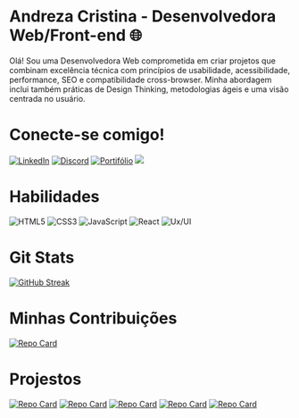 # Andreza Cristina - Desenvolvedora Web/Front-end 🌐


Olá! Sou uma Desenvolvedora Web comprometida em criar projetos que combinam excelência técnica com princípios de usabilidade, acessibilidade, performance, SEO e compatibilidade cross-browser. Minha abordagem inclui também práticas de Design Thinking, metodologias ágeis e uma visão centrada no usuário.

# Conecte-se comigo!

[![LinkedIn](https://img.shields.io/badge/LinkedIn-000?style=for-the-badge&logo=linkedin&logoColor=0E76A8)](https://www.linkedin.com/in/andreza-cristina-/)
[![Discord](https://img.shields.io/badge/Discord-000?style=for-the-badge&logo=discord)](https://www.discord.com/in/andreza3350/)
[![Portifólio](https://img.shields.io/badge/PORTIFÓLIO-000?style=for-the-badge&logo=&logoColor=0E76A8)](https://psychotic-turn.surge.sh/)
<a href = "mailto:andrezadesenvolvedoraweb@gmail.com"><img src="https://img.shields.io/badge/-Gmail-000?style=for-the-badge&logo=gmail&logoColor=" target="_blank"></a>


# Habilidades
![HTML5](https://img.shields.io/badge/HTML5-000?style=for-the-badge&logo=html5)
![CSS3](https://img.shields.io/badge/CSS3-000?style=for-the-badge&logo=css3&logoColor=264CE4)
![JavaScript](https://img.shields.io/badge/JavaScript-000?style=for-the-badge&logo=javascript)
![React](https://img.shields.io/badge/React-000?style=for-the-badge&logo=react)
![Ux/UI](https://img.shields.io/badge/UX/UI-000?style=for-the-badge&logo=java)


# Git Stats
[![GitHub Streak](https://streak-stats.demolab.com/?user=AndrezaCri&theme=bear&background=000&border=30A3DC&dates=FFF)](https://git.io/streak-stats)

# Minhas Contribuições 
[![Repo Card](https://github-readme-stats.vercel.app/api/pin/?username=AndrezaCri&repo=dio-lab-open-source&bg_color=000&border_color=30A3DC&show_icons=true&icon_color=30A3DC&title_theme=bear&text_color=FFF)](https://github.com/AndrezaCri/dio-lab-open-source)

# Projestos
[![Repo Card](https://github-readme-stats.vercel.app/api/pin/?username=AndrezaCri&repo=portfolio&bg_color=000&border_color=30A3DC&show_icons=true&icon_color=30A3DC&title_theme=bear&text_color=FFF)](https://github.com/AndrezaCri/portfolio)
[![Repo Card](https://github-readme-stats.vercel.app/api/pin/?username=AndrezaCri&repo=loja-e-commerce&bg_color=000&border_color=30A3DC&show_icons=true&icon_color=30A3DC&title_theme=bear&text_color=FFF)](https://github.com/AndrezaCri/loja-e-commerce)
[![Repo Card](https://github-readme-stats.vercel.app/api/pin/?username=AndrezaCri&repo=Praime-Filmes&bg_color=000&border_color=30A3DC&show_icons=true&icon_color=30A3DC&title_theme=bear&text_color=FFF)](https://github.com/AndrezaCri/Praime-Filmes)
[![Repo Card](https://github-readme-stats.vercel.app/api/pin/?username=AndrezaCri&repo=portalmarvel&bg_color=000&border_color=30A3DC&show_icons=true&icon_color=30A3DC&title_theme=bear&text_color=FFF)](https://github.com/AndrezaCri/portalmarvel)
[![Repo Card](https://github-readme-stats.vercel.app/api/pin/?username=AndrezaCri&repo=cart-raect-js&bg_color=000&border_color=30A3DC&show_icons=true&icon_color=30A3DC&title_theme=bear&text_color=FFF)](https://github.com/AndrezaCri/cart-raect-js)

